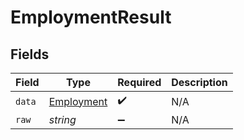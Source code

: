 # EmploymentResult


## Fields

| Field                                           | Type                                            | Required                                        | Description                                     |
| ----------------------------------------------- | ----------------------------------------------- | ----------------------------------------------- | ----------------------------------------------- |
| `data`                                          | [Employment](../../models/shared/employment.md) | :heavy_check_mark:                              | N/A                                             |
| `raw`                                           | *string*                                        | :heavy_minus_sign:                              | N/A                                             |
